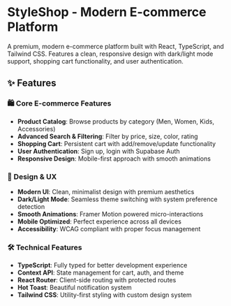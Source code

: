# StyleShop - Modern E-commerce Platform

A premium, modern e-commerce platform built with React, TypeScript, and Tailwind CSS. Features a clean, responsive design with dark/light mode support, shopping cart functionality, and user authentication.

## ✨ Features

### 🛍️ Core E-commerce Features
- **Product Catalog**: Browse products by category (Men, Women, Kids, Accessories)
- **Advanced Search & Filtering**: Filter by price, size, color, rating
- **Shopping Cart**: Persistent cart with add/remove/update functionality
- **User Authentication**: Sign up, login with Supabase Auth
- **Responsive Design**: Mobile-first approach with smooth animations

### 🎨 Design & UX
- **Modern UI**: Clean, minimalist design with premium aesthetics
- **Dark/Light Mode**: Seamless theme switching with system preference detection
- **Smooth Animations**: Framer Motion powered micro-interactions
- **Mobile Optimized**: Perfect experience across all devices
- **Accessibility**: WCAG compliant with proper focus management

### 🛠️ Technical Features
- **TypeScript**: Fully typed for better development experience
- **Context API**: State management for cart, auth, and theme
- **React Router**: Client-side routing with protected routes
- **Hot Toast**: Beautiful notification system
- **Tailwind CSS**: Utility-first styling with custom design system

